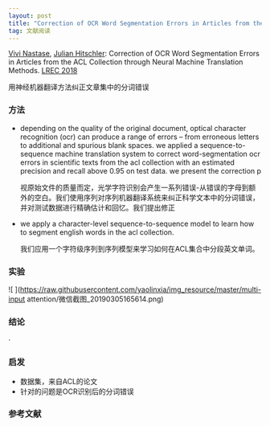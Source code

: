 ```yaml
---
layout: post
title: "Correction of OCR Word Segmentation Errors in Articles from the ACL Collection through Neural Machine Translation Methods"
tag: 文献阅读
---
```


[Vivi Nastase](https://dblp.uni-trier.de/pers/hd/n/Nastase:Vivi), [Julian Hitschler](https://dblp.uni-trier.de/pers/hd/h/Hitschler:Julian):
Correction of OCR Word Segmentation Errors in Articles from the ACL Collection through Neural Machine Translation Methods. [LREC 2018](https://dblp.uni-trier.de/db/conf/lrec/lrec2018.html#NastaseH18) 



用神经机器翻译方法纠正文章集中的分词错误

### 方法

- depending on the quality of the original document, optical character recognition (ocr) can produce a range of errors – from erroneous letters to additional and spurious blank spaces. we applied a sequence-to-sequence machine translation system to correct word-segmentation ocr errors in scientific texts from the acl collection with an estimated precision and recall above 0.95 on test data. we present the correction p

  视原始文件的质量而定，光学字符识别会产生一系列错误-从错误的字母到额外的空白。我们使用序列对序列机器翻译系统来纠正科学文本中的分词错误，并对测试数据进行精确估计和回忆。我们提出修正

- we apply a character-level sequence-to-sequence model to learn how to segment english words in the acl collection.

  我们应用一个字符级序列到序列模型来学习如何在ACL集合中分段英文单词。

### 实验

![ ](https://raw.githubusercontent.com/yaolinxia/img_resource/master/multi-input attention/微信截图_20190305165614.png)





### 结论

·



### 启发

- 数据集，来自ACL的论文
- 针对的问题是OCR识别后的分词错误



### 参考文献







